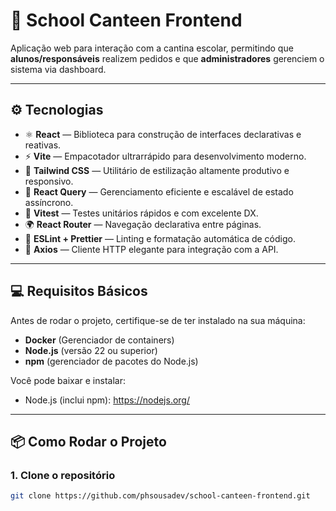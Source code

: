 # 🎨 School Canteen Frontend

Aplicação web para interação com a cantina escolar, permitindo que **alunos/responsáveis** realizem pedidos e que **administradores** gerenciem o sistema via dashboard.

---

## ⚙️ Tecnologias

- ⚛️ **React** — Biblioteca para construção de interfaces declarativas e reativas.
- ⚡ **Vite** — Empacotador ultrarrápido para desenvolvimento moderno.
- 🎨 **Tailwind CSS** — Utilitário de estilização altamente produtivo e responsivo.
- 🔮 **React Query** — Gerenciamento eficiente e escalável de estado assíncrono.
- 🧪 **Vitest** — Testes unitários rápidos e com excelente DX.
- 🌍 **React Router** — Navegação declarativa entre páginas.
- 🧹 **ESLint + Prettier** — Linting e formatação automática de código.
- 🔗 **Axios** — Cliente HTTP elegante para integração com a API.

---

## 💻 Requisitos Básicos

Antes de rodar o projeto, certifique-se de ter instalado na sua máquina:

- **Docker** (Gerenciador de containers)
- **Node.js** (versão 22 ou superior)
- **npm** (gerenciador de pacotes do Node.js)

Você pode baixar e instalar:

- Node.js (inclui npm): https://nodejs.org/

---

## 📦 Como Rodar o Projeto

### 1. Clone o repositório

```bash
git clone https://github.com/phsousadev/school-canteen-frontend.git

